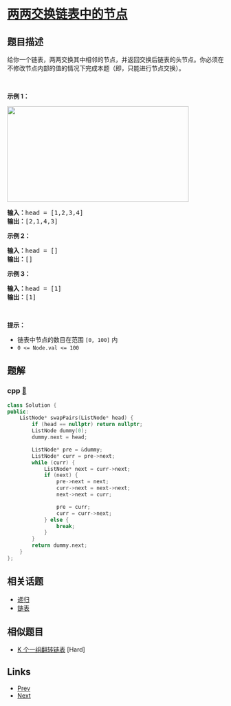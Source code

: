 
# [两两交换链表中的节点](https://leetcode-cn.com/problems/swap-nodes-in-pairs)

## 题目描述

<p>给你一个链表，两两交换其中相邻的节点，并返回交换后链表的头节点。你必须在不修改节点内部的值的情况下完成本题（即，只能进行节点交换）。</p>

<p>&nbsp;</p>

<p><strong>示例 1：</strong></p>
<img alt="" src="https://assets.leetcode.com/uploads/2020/10/03/swap_ex1.jpg" style="width: 422px; height: 222px;" />
<pre>
<strong>输入：</strong>head = [1,2,3,4]
<strong>输出：</strong>[2,1,4,3]
</pre>

<p><strong>示例 2：</strong></p>

<pre>
<strong>输入：</strong>head = []
<strong>输出：</strong>[]
</pre>

<p><strong>示例 3：</strong></p>

<pre>
<strong>输入：</strong>head = [1]
<strong>输出：</strong>[1]
</pre>

<p>&nbsp;</p>

<p><strong>提示：</strong></p>

<ul>
	<li>链表中节点的数目在范围 <code>[0, 100]</code> 内</li>
	<li><code>0 &lt;= Node.val &lt;= 100</code></li>
</ul>


## 题解

### cpp [🔗](swap-nodes-in-pairs.cpp) 
```cpp
class Solution {
public:
    ListNode* swapPairs(ListNode* head) {
        if (head == nullptr) return nullptr;
        ListNode dummy(0);
        dummy.next = head;

        ListNode* pre = &dummy;
        ListNode* curr = pre->next;
        while (curr) {
            ListNode* next = curr->next;
            if (next) {
                pre->next = next;
                curr->next = next->next;
                next->next = curr;

                pre = curr;
                curr = curr->next;
            } else {
                break;
            }
        }
        return dummy.next;
    }
};
```


## 相关话题

- [递归](../../tags/recursion.md) 
- [链表](../../tags/linked-list.md) 


## 相似题目

- [K 个一组翻转链表](../reverse-nodes-in-k-group/README.md)  [Hard] 


## Links

- [Prev](../merge-k-sorted-lists/README.md) 
- [Next](../reverse-nodes-in-k-group/README.md) 

